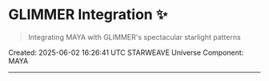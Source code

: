 # GLIMMER Integration ✨

> Integrating MAYA with GLIMMER's spectacular starlight patterns

Created: 2025-06-02 16:26:41 UTC
STARWEAVE Universe Component: MAYA

---

